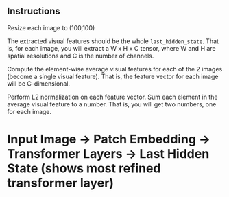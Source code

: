 ## Instructions

Resize each image to (100,100)

The extracted visual features should be the whole `last_hidden_state`. That is, for each image, you will extract a W x H x C tensor, where W and H are spatial resolutions and C is the number of channels.

Compute the element-wise average visual features for each of the 2 images (become a single visual feature). That is, the feature vector for each image will be C-dimensional.

Perform L2 normalization on each feature vector.
Sum each element in the average visual feature to a number. That is, you will get two numbers, one for each image.

# Input Image -> Patch Embedding -> Transformer Layers -> Last Hidden State (shows most refined transformer layer)
